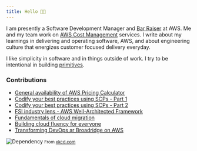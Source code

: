 ```yaml
---
title: Hello 👋🏽
---
```


I am presently a Software Development Manager and [Bar Raiser](https://www.aboutamazon.com/news/workplace/amazon-bar-raiser) at AWS. Me and my team work on [AWS Cost Management](https://docs.aws.amazon.com/cost-management/latest/userguide/what-is-costmanagement.html) services. I write about my learnings in delivering and operating software, AWS, and about engineering culture that energizes customer focused delivery everyday.

I like simplicity in software and in things outside of work. I try to be intentional in building [primitives](https://www.aboutamazon.com/news/company-news/amazon-ceo-andy-jassy-2023-letter-to-shareholders#:~:text=%E2%80%9CPrimitives%20are%20the,freedom%20and%20innovation.%E2%80%9D). 

### Contributions
* [General availability of AWS Pricing Calculator](https://aws.amazon.com/blogs/aws-cloud-financial-management/the-authenticated-aws-pricing-calculator-is-now-generally-available/)
* [Codify your best practices using SCPs - Part 1](https://aws.amazon.com/blogs/mt/codify-your-best-practices-using-service-control-policies-part-1/)
* [Codify your best practices using SCPs - Part 2](https://aws.amazon.com/blogs/mt/codify-your-best-practices-using-service-control-policies-part-2/)
* [FSI industry lens - AWS Well-Architected Framework](https://d1.awsstatic.com/whitepapers/architecture/wellarchitected-Financial-Services-Industry-Lens.pdf)
* [Fundamentals of cloud migration](https://acloudguru.com/blog/business/the-fundamentals-of-cloud-migration)
* [Building cloud fluency for everyone](https://acloudguru.com/blog/business/how-to-build-a-cloud-fluency-program-for-everyone)
* [Transforming DevOps ar Broadridge on AWS](https://aws.amazon.com/blogs/devops/transforming-devops-for-a-fintech-on-aws/) 

![Dependency](https://imgs.xkcd.com/comics/dependency.png)
<small>From [xkcd.com](https://xkcd.com/2347/)</small>
